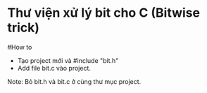 # Thư viện xử lý bit cho C (Bitwise trick)



#How to
- Tạo project mới và #include "bit.h"
- Add file bit.c vào project.

Note:
Bỏ bit.h và bit.c ở cùng thư mục project.
